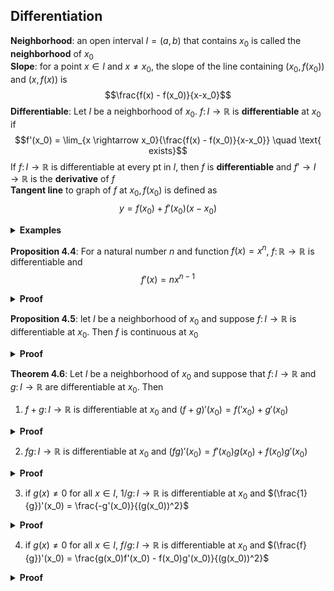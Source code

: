 <script type="text/x-mathjax-config">
  MathJax.Hub.Config({tex2jax: {inlineMath: [['$','$'], ['\\(','\\)']]}});
</script>
<script type="text/javascript"
  src="http://cdnjs.cloudflare.com/ajax/libs/mathjax/2.7.1/MathJax.js?config=TeX-AMS-MML_HTMLorMML">
</script>
## Differentiation
**Neighborhood**: an open interval $I=(a,b)$ that contains $x_0$ is called the **neighborhood** of $x_0$    
**Slope**: for a point $x \in I$ and $x \neq x_0$, the slope of the line containing $(x_0, f(x_0))$ and $(x, f(x))$ is
$$\frac{f(x) - f(x_0)}{x-x_0}$$
**Differentiable**: Let $I$ be a neighborhood of $x_0$. $f \colon I \rightarrow \mathbb{R}$ is **differentiable** at $x_0$ if
$$f'(x_0) = \lim_{x \rightarrow x_0}{\frac{f(x) - f(x_0)}{x-x_0}} \quad \text{    exists}$$
If $f \colon I \rightarrow \mathbb{R}$ is differentiable at every pt in $I$, then $f$ is **differentiable** and $f' \rightarrow I \rightarrow \mathbb{R}$ is the **derivative** of $f$    
**Tangent line** to graph of $f$ at $x_0, f(x_0)$ is defined as
$$ y = f(x_0) + f'(x_0)(x - x_0)$$

<details><summary><b>Examples</b></summary>
<p>

$f(x) = x^2$ and $f'(x) = 2x$   
$$\lim_{x \rightarrow x_0}{\frac{f(x) - f(x_0)}{x - x_0}} = \lim{\frac{x^2 - x_0^2}{x - x_0}} = \lim[x + x_0] = 2x_0$$
$f(x) = |x|$
$$\lim_{x \rightarrow 0^+}{\frac{f(x) - f(0)}{x - 0} = 1} \neq \lim_{x \rightarrow 0^-}{\frac{f(x) - f(0)}{x - 0} = -1}$$
Since the limit does not exist at $0$, $f$ is not differentiable at $x = 0$
</p>
</details>

**Proposition 4.4**: For a natural number $n$ and function $f(x) = x^n$, $f \colon \mathbb{R} \rightarrow \mathbb{R}$ is differentiable and
$$f'(x) = nx^{n-1}$$
<details><summary><b>Proof</b></summary>
<p>

Using the difference of powers formula, for $x \neq x_0$
$$\frac{f(x) - f(x_0)}{x - x_0} = \frac{(x-x_0)(x^{n-1} + x^{n-2}x_0 + \ldots + x_0^{n-1})}{x-x_0} = x^{n-1} + x^{n-2}x_0 + \ldots + x_0^{n-1}$$
Observe that the righthand side has $n$ terms that each have a limit of $x_0^{n-1}$. Thus by sum property of limits
$$\lim_{x \rightarrow x_0}{\frac{f(x) - f(x_0)}{x-x_0}} = nx_0^{n-1}$$
</p>
</details>

**Proposition 4.5**: let $I$ be a neighborhood of $x_0$ and suppose $f \colon I \rightarrow \mathbb{R}$ is differentiable at $x_0$. Then $f$ is continuous at $x_0$
<details><summary><b>Proof</b></summary>
<p>

We know that 
$$\lim_{x \rightarrow x_0}{\frac{f(x) - f(x_0)}{x -x_0}} = f'(x_0) \quad \text{ and } \quad \lim_{x \rightarrow x_0}[x - x_0] = 0$$
Thus
$$\lim_{x \rightarrow x_0}[f(x) - f(x_0)] = \lim[\frac{f(x) - f(x_0)}{x-x_0} \cdot (x - x_0)] = f'(x_0) \cdot 0 = 0 \text{ using the product property of limits}$$
Thus $\lim_{x \rightarrow x_0} = f(x_0) \implies f$ is continuous at $x_0$

</p>
</details>

**Theorem 4.6**: Let $I$ be a neighborhood of $x_0$ and suppose that $f \colon I \rightarrow \mathbb{R}$ and $g \colon I \rightarrow \mathbb{R}$ are differentiable at $x_0$. Then
1. $f + g \colon I \rightarrow \mathbb{R}$ is differentiable at $x_0$ and $(f+g)'(x_0) = f('x_0) + g'(x_0)$
<details><summary><b>Proof</b></summary>
<p>

$$\lim_{x \rightarrow x_0}\frac{(f+g)(x) - (f+g)(x_0)}{x - x_0} = \lim{\frac{f(x) - f(x_0)}{x-x_0} + \frac{g(x) - g(x_0)}{x - x_0}} = f'(x_0) + g'(x_0)$$
Using the sum property of limits and definition of derivatives

</p>
</details>

2. $fg \colon I \rightarrow \mathbb{R}$ is differentiable at $x_0$ and $(fg)'(x_0) = f'(x_0)g(x_0) + f(x_0)g'(x_0)$
<details><summary><b>Proof</b></summary>
<p>

$$\lim_{x \rightarrow x_0}\frac{(fg)(x) - (fg)(x_0)}{x - x_0} = \frac{f(x)g(x) - f(x_0)g(x_0)}{x - x_0} = \frac{f(x)g(x) - f(x)g(x_0) + f(x)g(x_0) - f(x_0)g(x_0)}{x - x_0}$$
$$ = \lim_{x \rightarrow x_0}f(x)[\frac{g(x) - g(x_0)}{x - x_0}] + g(x_0)[\frac{f(x) - f(x_0)}{x - x_0}] = f(x)g'(x) + f'(x)g(x)$$
Using sum and product properties of limits and the definition of derivatives

</p>
</details>

3. if $g(x) \neq 0$ for all $x \in I$, $1/g \colon I \rightarrow \mathbb{R}$ is differentiable at $x_0$ and $(\frac{1}{g})'(x_0) = \frac{-g'(x_0)}{(g(x_0))^2}$
<details><summary><b>Proof</b></summary>
<p>

$$ \lim_{x \rightarrow x_0}\frac{(1/g)(x) - (1/g)(x_0)}{x - x_0} = \lim\frac{(1)(g(x)) - (1)(g(x_0))}{x - x_0} = \lim\frac{-1}{g(x)g(x_0)}[\frac{g(x) - g(x_0)}{x - x_0}] = \frac{-g'(x_0)}{(g(x_0))^2}$$

</p>
</details>

4. if $g(x) \neq 0$ for all $x \in I$, $f/g \colon I \rightarrow \mathbb{R}$ is differentiable at $x_0$ and $(\frac{f}{g})'(x_0) = \frac{g(x_0)f'(x_0) - f(x_0)g'(x_0)}{(g(x_0))^2}$
<details><summary><b>Proof</b></summary>
<p>

$$\frac{f(x)}{g(x)} = \frac{1}{g(x)} \cdot f(x)$$
So use the quotient and product properties above to prove differentiability

</p>
</details>
